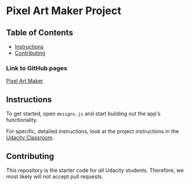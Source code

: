 # Pixel Art Maker Project

## Table of Contents

* [Instructions](#instructions)
* [Contributing](#contributing)

### Link to GitHub pages

[Pixel Art Maker](https://debull.github.io/pixel_art_maker/)

## Instructions

To get started, open `designs.js` and start building out the app's functionality.

For specific, detailed instructions, look at the project instructions in the [Udacity Classroom](https://classroom.udacity.com/me).

## Contributing

This repository is the starter code for _all_ Udacity students. Therefore, we most likely will not accept pull requests.
